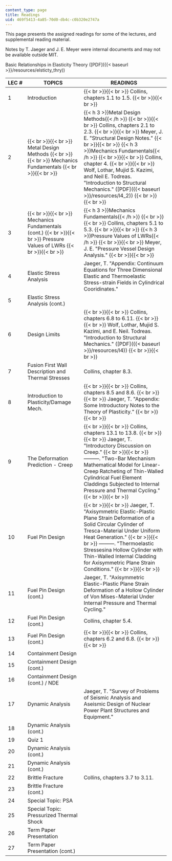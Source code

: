 ```yaml
---
content_type: page
title: Readings
uid: 469f5413-4a85-70d0-db4c-c0b320e2747a
---
```


This page presents the assigned readings for some of the lectures, and supplemental reading material.

Notes by T. Jaeger and J. E. Meyer were internal documents and may not be available outside MIT.

Basic Relationships in Elasticity Theory ([PDF]({{< baseurl >}}/resources/elsticty_thry))

| LEC # | TOPICS | READINGS |
| --- | --- | --- |
| 1 | Introduction |  {{< br >}}{{< br >}} Collins, chapters 1.1 to 1.5. {{< br >}}{{< br >}}  |
| 2 |  {{< br >}}{{< br >}} Metal Design Methods {{< br >}}{{< br >}} Mechanics Fundamentals {{< br >}}{{< br >}}  | {{< h 3 >}}Metal Design Methods{{< /h >}} {{< br >}}{{< br >}} Collins, chapters 2.1 to 2.3. {{< br >}}{{< br >}} Meyer, J. E. "Structural Design Notes." {{< br >}}{{< br >}} {{< h 3 >}}Mechanics Fundamentals{{< /h >}} {{< br >}}{{< br >}} Collins, chapter 4. {{< br >}}{{< br >}} Wolf, Lothar, Mujid S. Kazimi, and Neil E. Todreas. "Introduction to Structural Mechanics." ([PDF]({{< baseurl >}}/resources/l4_2)) {{< br >}}{{< br >}}  |
| 3 |  {{< br >}}{{< br >}} Mechanics Fundamentals (cont.) {{< br >}}{{< br >}} Pressure Values of LWRs {{< br >}}{{< br >}}  | {{< h 3 >}}Mechanics Fundamentals{{< /h >}} {{< br >}}{{< br >}} Collins, chapters 5.1 to 5.3. {{< br >}}{{< br >}} {{< h 3 >}}Pressure Values of LWRs{{< /h >}} {{< br >}}{{< br >}} Meyer, J. E. "Pressure Vessel Design Analysis." {{< br >}}{{< br >}}  |
| 4 | Elastic Stress Analysis | Jaeger, T. "Appendix: Continuum Equations for Three Dimensional Elastic and Thermoelastic Stress-strain Fields in Cylindrical Cooridinates." |
| 5 | Elastic Stress Analysis (cont.) | &nbsp; |
| 6 | Design Limits |  {{< br >}}{{< br >}} Collins, chapters 6.8 to 6.11. {{< br >}}{{< br >}} Wolf, Lothar, Mujid S. Kazimi, and E. Neil. Todreas. "Introduction to Structural Mechanics." ([PDF]({{< baseurl >}}/resources/l4)) {{< br >}}{{< br >}}  |
| 7 | Fusion First Wall Description and Thermal Stresses | Collins, chapter 8.3. |
| 8 | Introduction to Plasticity/Damage Mech. |  {{< br >}}{{< br >}} Collins, chapters 8.5 and 8.6. {{< br >}}{{< br >}} Jaeger, T. "Appendix: Some Introductory Notes to the Theory of Plasticity." {{< br >}}{{< br >}}  |
| 9 | The Deformation Prediction - Creep |  {{< br >}}{{< br >}} Collins, chapters 13.1 to 13.8. {{< br >}}{{< br >}} Jaeger, T. "Introductory Discussion on Creep." {{< br >}}{{< br >}} ———. "Two-Bar Mechanism Mathematical Model for Linear-Creep Ratcheting of Thin-Walled Cylindrical Fuel Element Claddings Subjected to Internal Pressure and Thermal Cycling." {{< br >}}{{< br >}}  |
| 10 | Fuel Pin Design |  {{< br >}}{{< br >}} Jaeger, T. "Axisymmetric Elastic-Plastic Plane Strain Deformation of a Solid Circular Cylinder of Tresca-Material Under Uniform Heat Generation." {{< br >}}{{< br >}} ———. "Thermoelastic Stressesina Hollow Cylinder with Thin-Walled Internal Cladding for Axisymmetric Plane Strain Conditions." {{< br >}}{{< br >}}  |
| 11 | Fuel Pin Design (cont.) | Jaeger, T. "Axisymmetric Elastic-Plastic Plane Strain Deformation of a Hollow Cylinder of Von Mises-Material Under Internal Pressure and Thermal Cycling." |
| 12 | Fuel Pin Design (cont.) | Collins, chapter 5.4. |
| 13 | Fuel Pin Design (cont.) |  {{< br >}}{{< br >}} Collins, chapters 6.2 and 6.8. {{< br >}}{{< br >}}  |
| 14 | Containment Design | &nbsp; |
| 15 | Containment Design (cont.) | &nbsp; |
| 16 | Containment Design (cont.) / NDE | &nbsp; |
| 17 | Dynamic Analysis | Jaeger, T. "Survey of Problems of Seismic Analysis and Aseismic Design of Nuclear Power Plant Structures and Equipment." |
| 18 | Dynamic Analysis (cont.) | &nbsp; |
| 19 | Quiz 1 | &nbsp; |
| 20 | Dynamic Analysis (cont.) | &nbsp; |
| 21 | Dynamic Analysis (cont.) | &nbsp; |
| 22 | Brittle Fracture | Collins, chapters 3.7 to 3.11. |
| 23 | Brittle Fracture (cont.) | &nbsp; |
| 24 | Special Topic: PSA | &nbsp; |
| 25 | Special Topic: Pressurized Thermal Shock | &nbsp; |
| 26 | Term Paper Presentation | &nbsp; |
| 27 | Term Paper Presentation (cont.) |